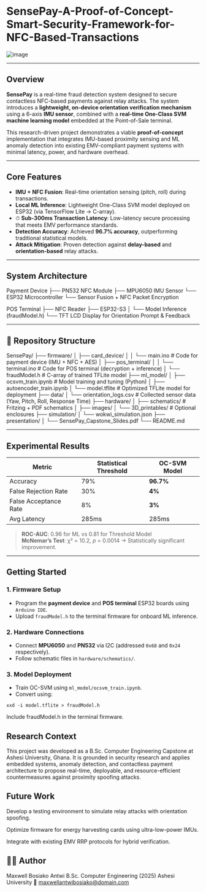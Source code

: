 # SensePay-A-Proof-of-Concept-Smart-Security-Framework-for-NFC-Based-Transactions

![image](https://github.com/user-attachments/assets/36f17fbd-2e20-4660-87f8-d18bc587987d)

---

## Overview

**SensePay** is a real-time fraud detection system designed to secure contactless NFC-based payments against relay attacks. The system introduces a **lightweight, on-device orientation verification mechanism** using a 6-axis **IMU sensor**, combined with a **real-time One-Class SVM machine learning model** embedded at the Point-of-Sale terminal.

This research-driven project demonstrates a viable **proof-of-concept** implementation that integrates IMU-based proximity sensing and ML anomaly detection into existing EMV-compliant payment systems with minimal latency, power, and hardware overhead.

---

## Core Features

-  **IMU + NFC Fusion**: Real-time orientation sensing (pitch, roll) during transactions.
-  **Local ML Inference**: Lightweight One-Class SVM model deployed on ESP32 (via TensorFlow Lite → C-array).
- ⏱ **Sub-300ms Transaction Latency**: Low-latency secure processing that meets EMV performance standards.
-  **Detection Accuracy**: Achieved **96.7% accuracy**, outperforming traditional statistical models.
-  **Attack Mitigation**: Proven detection against **delay-based** and **orientation-based** relay attacks.

---

##  System Architecture

Payment Device
├── PN532 NFC Module
├── MPU6050 IMU Sensor
└── ESP32 Microcontroller
└── Sensor Fusion + NFC Packet Encryption

POS Terminal
├── NFC Reader
├── ESP32-S3
│ └── Model Inference (fraudModel.h)
└── TFT LCD Display for Orientation Prompt & Feedback

---

## 📂 Repository Structure

SensePay/
├── firmware/
│ ├── card_device/
│ │ └── main.ino # Code for payment device (IMU + NFC + AES)
│ ├── pos_terminal/
│ │ └── terminal.ino # Code for POS terminal (decryption + inference)
│ └── fraudModel.h # C-array of trained TFLite model
├── ml_model/
│ ├── ocsvm_train.ipynb # Model training and tuning (Python)
│ ├── autoencoder_train.ipynb
│ └── model.tflite # Optimized TFLite model for deployment
├── data/
│ └── orientation_logs.csv # Collected sensor data (Yaw, Pitch, Roll, Response Time)
├── hardware/
│ ├── schematics/ # Fritzing + PDF schematics
│ ├── images/
│ └── 3D_printables/ # Optional enclosures
├── simulation/
│ └── wokwi_simulation.json
├── presentation/
│ └── SensePay_Capstone_Slides.pdf
└── README.md

---

## Experimental Results

| Metric               | Statistical Threshold | OC-SVM Model |
|----------------------|-----------------------|--------------|
| Accuracy             | 79%                   | **96.7%**    |
| False Rejection Rate | 30%                   | **4%**       |
| False Acceptance Rate| 8%                    | **3%**       |
| Avg Latency          | 285ms                 | 285ms        |

> **ROC-AUC**: 0.96 for ML vs 0.81 for Threshold Model  
> **McNemar’s Test**: χ² = 10.2, *p* = 0.0014 → Statistically significant improvement.

---

##  Getting Started

### 1. Firmware Setup

- Program the **payment device** and **POS terminal** ESP32 boards using `Arduino IDE`.
- Upload `fraudModel.h` to the terminal firmware for onboard ML inference.

### 2. Hardware Connections

- Connect **MPU6050** and **PN532** via I2C (addressed `0x68` and `0x24` respectively).
- Follow schematic files in `hardware/schematics/`.

### 3. Model Deployment

- Train OC-SVM using `ml_model/ocsvm_train.ipynb`.
- Convert using:
```
xxd -i model.tflite > fraudModel.h
```
Include fraudModel.h in the terminal firmware.

## Research Context
This project was developed as a B.Sc. Computer Engineering Capstone at Ashesi University, Ghana. It is grounded in security research and applies embedded systems, anomaly detection, and contactless payment architecture to propose real-time, deployable, and resource-efficient countermeasures against proximity spoofing attacks.

## Future Work
Develop a testing environment to simulate relay attacks with orientation spoofing.

Optimize firmware for energy harvesting cards using ultra-low-power IMUs.

Integrate with existing EMV RRP protocols for hybrid verification.

## 👨‍🔬 Author
Maxwell Bosiako Antwi
B.Sc. Computer Engineering (2025)
Ashesi University
📧 maxwellantwibosiako@domain.com
